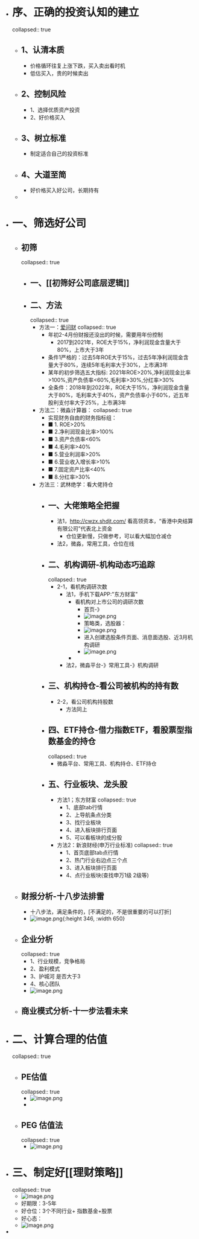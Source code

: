 - # 序、正确的投资认知的建立
  collapsed:: true
	- ## 1、认清本质
		- 价格循环往复上涨下跌，买入卖出看时机
		- 低估买入，贵的时候卖出
	- ## 2、控制风险
		- 1、选择优质资产投资
		- 2、好价格买入
	- ## 3、树立标准
		- 制定适合自己的投资标准
	- ## 4、大道至简
		- 好价格买入好公司，长期持有
	-
- # 一、筛选好公司
	- ## 初筛
	  collapsed:: true
		- ## 一、[[初筛好公司底层逻辑]]
		- ## 二、方法
		  collapsed:: true
			- 方法一：[爱问财](http://www.iwencai.com/stockpick?qs=return_stock)
			  collapsed:: true
				- 年初2-4月份财报还没出的时候，需要用年份控制
					- 2017到2021年，ROE大于15%，净利润现金含量大于80%，上市大于3年
				- 条件1严格的：过去5年ROE大于15%，过去5年净利润现金含量大于80%，连续5年毛利率大于30%，上市满3年
				- 某年的初步筛选五大指标: 2021年ROE>20%,净利润现金比率>100%,资产负债率<60%,毛利率>30%,分红率>30%
				- 全条件：2018年到2022年，ROE大于15%，净利润现金含量大于80%，毛利率大于40%，资产负债率小于60%，近五年股利支付率大于25%，上市满3年
			- 方法二：微淼计算器：
			  collapsed:: true
				- 实现财务自由的财务指标组：
				- ■ 1. ROE>20%
				- ■ 2.净利润现金比率>100%
				- ■ 3.资产负债率<60%
				- ■ 4.毛利率>40%
				- ■ 5.营业利润率>20%
				- ■ 6.营业收入增长率>10%
				- ■ 7.固定资产比率<40%
				- ■ 8.分红率>30%
			- 方法三：武林绝学：看大佬持仓
				- ## 一、大佬策略全把握
					- 法1，http://cwzx.shdjt.com/    看高领资本，“香港中央结算有限公司”代表北上资金
						- 仓位更新慢，只做参考，可以看大幅加仓减仓
					- 法2，微淼，常用工具，仓位在线
				- ## 二、机构调研-机构动态巧追踪
				  collapsed:: true
					- 2-1，看机构调研次数
						- 法1，手机下载APP:"东方财富"
							- 看机构对上市公司的调研次数
								- 首页-》
								- ![image.png](../assets/image_1647782710806_0.png)
								- 策略类，选股器：
								- ![image.png](../assets/image_1647782729227_0.png)
								- 进入创建选股条件页面、消息面选股、近3月机构调研
								- ![image.png](../assets/image_1647782749716_0.png)
							-
						- 法2，微淼平台-》常用工具-》机构调研
				- ## 三、机构持仓-看公司被机构的持有数
					- 2-2，看公司机构持股数
						- 方法同上
				- ## 四、ETF持仓-借力指数ETF，看股票型指数基金的持仓
				  collapsed:: true
					- 微淼平台、常用工具、机构持仓、ETF持仓
				- ## 五、行业板块、龙头股
					- 方法1；东方财富
					  collapsed:: true
						- 1、底部tab行情
						- 2、上导航条点分类
						- 3、找行业板块
						- 4、进入板块排行页面
						- 5、可以看板块的成分股
					- 方法2：新浪财经(申万行业标准)
					  collapsed:: true
						- 1、首页底部tab点行情
						- 2、热门行业右边点三个点
						- 3、进入板块排行页面
						- 4、点行业板块(查找申万1级 2级等)
	- ## 财报分析-十八步法排雷
		- 十八步法，满足条件的，[不满足的，不是很重要的可以打折]
		- ![image.png](../assets/image_1647779021445_0.png){:height 346, :width 650}
	- ## 企业分析
	  collapsed:: true
		- 1、行业规模，竞争格局
		- 2、盈利模式
		- 3、护城河 是否大于3
		- 4、核心团队
		- ![image.png](../assets/image_1647781135031_0.png)
	- ## 商业模式分析-十一步法看未来
- # 二、计算合理的估值
  collapsed:: true
	- ## PE估值
	  collapsed:: true
		- ![image.png](../assets/image_1647781195547_0.png)
		-
	- ## PEG 估值法
	  collapsed:: true
		- ![image.png](../assets/image_1647781240605_0.png)
- # 三、制定好[[理财策略]]
  collapsed:: true
	- ![image.png](../assets/image_1647781323522_0.png)
	- 好期限：3-5年
	- 好仓位：3个不同行业+ 指数基金+股票
	- 好心态：
	- ![image.png](../assets/image_1647781677542_0.png)
-